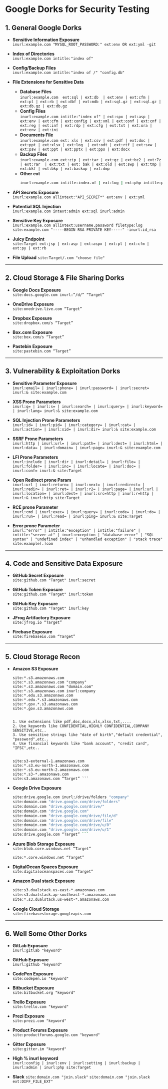 # Google Dorks for Security Testing

## **1. General Google Dorks**

- **Sensitive Information Exposure**  
  `inurl:example.com "MYSQL_ROOT_PASSWORD:" ext:env OR ext:yml -git`
  
- **Index of Directories**  
  `inurl:example.com intitle:"index of"`
  
- **Config/Backup Files**  
  `inurl:example.com intitle:"index of /" "config.db"`
  
- **File Extensions for Sensitive Data**
  - **Database Files**  
    `inurl:example.com  ext:sql | ext:db  | ext:env | ext:cfm | ext:pl | ext:rb | ext:dbf | ext:mdb | ext:sql.gz | ext:sql.gz | ext:db.gz | ext:db.gz `
  - **Config Files**  
    `inurl:example.com intitle:"index of" | ext:spx | ext:asp | ext:env | ext:cfm | ext:config | ext:xml | ext:conf | ext:cnf | ext:reg | ext:inf | ext:rdp | ext:cfg | ext:txt | ext:ora | ext:env | ext:ini`
  - **Documents File**  
     `inurl:example.com ext: xls | ext:csv | ext:pdf | ext:doc | ext:ppt | ext:xlsx | ext:log  | ext:odt | ext:rtf | ext:sxw | ext:psw | ext:ppt | ext:pptx | ext:pps | ext:docx`
  - **Backup Files**  
      `inurl:example.com ext:zip | ext:tar | ext:gz | ext:bz2 | ext:7z | ext:rar  | ext:txt | ext: bak | ext:old | ext:swp | ext:tmp | ext:bkf | ext:bkp | ext:backup | ext:dmp`
  - **Other ext**    
    ```bash
    inurl:example.com intitle:index.of | ext:log | ext:php intitle:phpinfo "published by the PHP Group" | inurl:shell | inurl:backdoor | inurl:wso | inurl:cmd | shadow | passwd | boot.ini |  inurl:backdoor | inurl:readme | inurl:license | inurl:install | inurl:setup | inurl:config | inurl:"/phpinfo.php" | inurl:".htaccess" | ext:swf
    
  
- **API Secrets Exposure**  
  `inurl:example.com allintext:"API_SECRET*" ext:env | ext:yml`
  
- **Potential SQL Injection**  
  `inurl:example.com intext:admin ext:sql inurl:admin`

- **Sensitive Key Exposure**  
  `inurl:example.com allintext:username,password filetype:log`  
  `site:example.com "-----BEGIN RSA PRIVATE KEY-----" -inurl:id_rsa`

- **Juicy Endpoint**  
  `site:Target ext:jsp | ext:asp | ext:aspx | ext:pl | ext:cfm | ext:py | ext:rb` 

- **File Upload**
  `site:Target/.com "choose file"` 
---

## **2. Cloud Storage & File Sharing Dorks**

- **Google Docs Exposure**  
  `site:docs.google.com inurl:”/d/” “Target”`

- **OneDrive Exposure**  
  `site:onedrive.live.com “Target”`
  
- **Dropbox Exposure**  
  `site:dropbox.com/s “Target”`
  
- **Box.com Exposure**  
  `site:box.com/s “Target”`

- **Pastebin Exposure**  
  `site:pastebin.com “Target”`

---

## **3. Vulnerability & Exploitation Dorks**

- **Sensitive Parameter Exposure**  
  `inurl:email= | inurl:phone= | inurl:password= | inurl:secret= inurl:& site:example.com`
  
- **XSS Prone Parameters**  
  `inurl:q= | inurl:s= | inurl:search= | inurl:query= | inurl:keyword= | inurl:lang= inurl:& site:example.com`
  
- **SQL Injection Prone Parameters**  
  `inurl:id= | inurl:pid= | inurl:category= | inurl:cat= | inurl:action= | inurl:sid= | inurl:dir= inurl:& site:example.com`
  
- **SSRF Prone Parameters**  
  `inurl:http | inurl:url= | inurl:path= | inurl:dest= | inurl:html= | inurl:data= | inurl:domain= | inurl:page= inurl:& site:example.com`

- **LFI Prone Parameters**  
  `inurl:include | inurl:dir | inurl:detail= | inurl:file= | inurl:folder= | inurl:inc= | inurl:locate= | inurl:doc= | inurl:conf= inurl:& site:Target`

- **Open Redirect prone Param**    
  `inurl:url | inurl:return= | inurl:next= | inurl:redirect= | inurl:redir= | inurl:ret= | inurl:r2= | inurl:page= | inurl:url | inurl:location= | inurl:dest= | inurl:src=http | inurl:r=http | inurl:& inurl:http site:Target`  

- **RCE prone Parameter**  
  `inurl:cmd | inurl:exec= | inurl:query= | inurl:code= | inurl:do= | inurl:run= | inurl:read= | inurl:ping= inurl:& site:Target`

- **Error prone Parameter**  
  `inurl:"error" | intitle:"exception" | intitle:"failure" | intitle:"server at" | inurl:exception | "database error" | "SQL syntax" | "undefined index" | "unhandled exception" | "stack trace" site:example[.]com`
  
---

## **4. Code and Sensitive Data Exposure**

- **GitHub Secret Exposure**  
  `site:github.com "Target" inurl:secret`

- **GitHub Token Exposure**  
  `site:github.com "Target" inurl:token`
  
- **GitHub Key Exposure**  
  `site:github.com "Target" inurl:key`

- **JFrog Artifactory Exposure**  
  `site:jfrog.io “Target”`
  
- **Firebase Exposure**  
  `site:firebaseio.com “Target”`

---

## **5. Cloud Storage Recon**

- **Amazon S3 Exposure**  
  ```
  site:*.s3.amazonaws.com
  site:*.s3.amazonaws.com "company"
  site:*.s3.amazonaws.com "domain.com"
  site:*.s3.amazonaws.com inurl:company
  site:*.edu.s3.amazonaws.com
  site:*.edu.*.s3.amazonaws.com
  site:*.gov.*.s3.amazonaws.com
  site:*.gov.s3.amazonaws.com


  1. Use extensions like pdf,doc,docx,xls,xlsx,txt,....
  2. Use keywords like CONFIDENTIAL,HIGHLY CONFIDENTIAL,COMPANY SENSITIVE,etc..
  3. Use sensitive strings like "date of birth","default credential", "password",etc..
  4. Use financial keywords like "bank account", "credit card", "IFSC",etc..
  

  site:s3-external-1.amazonaws.com
  site:*.s3.eu-north-1.amazonaws.com
  site:*.s3.eu-north-2.amazonaws.com
  site:*.s3-*.amazonaws.com
  site:s3.amazonaws.com “Target” ```

- **Google Drive Exposure**  
  ```bash
  site:drive.google.com inurl:/drive/folders "company"
  site:domain.com "drive.google.com/drive/folders"
  site:domain.com "drive.google.com/drive/"
  site:domain.com "drive.google.com"
  site:domain.com "drive.google.com/drive/file/d"
  site:domain.com "drive.google.com/drive/file"
  site:domain.com "drive.google.com/drive/u/0"
  site:domain.com "drive.google.com/drive/u/1"
  site:drive.google.com “Target” ```
  
- **Azure Blob Storage Exposure**    
  `site:blob.core.windows.net “Target”`
  
  `site:*.core.windows.net “Target”`  

- **DigitalOcean Spaces Exposure**  
  `site:digitaloceanspaces.com “Target”`

- **Amazon Dual stack Exposure**
  ```bash
  site:s3.dualstack.us-east-*.amazonaws.com
  site:s3.dualstack.ap-southeast-*.amazonaws.com
  site:*.s3.dualstack.us-west-*.amazonaws.com

  ```
- **Google Cloud Storage**  
  `site:firebasestorage.googleapis.com`  

---

## **6. Well Some Other Dorks**

- **GitLab Exposure**  
  `inurl:gitlab "keyword"`

- **GitHub Exposure**  
  `inurl:github "keyword"`

- **CodePen Exposure**  
  `site:codepen.io "keyword"`

- **Bitbucket Exposure**  
  `site:bitbucket.org "keyword"`

- **Trello Exposure**  
  `site:trello.com "keyword"`

- **Prezi Exposure**  
  `site:prezi.com "keyword"`

- **Product Forums Exposure**  
  `site:productforums.google.com "keyword"`

- **Gitter Exposure**  
  `site:gitter.im "keyword"`

- **High % inurl keyword**  
  `inurl:config | inurl:env | inurl:setting | inurl:backup | inurl:admin | inurl:php site:Target`

- **Slack**
  `site:domain.com "join.slack"`
  `site:domain.com "join.slack ext:DIFF_FILE_EXT"`
